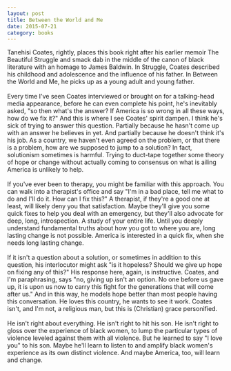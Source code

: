 ```yaml
---
layout: post
title: Between the World and Me 
date: 2015-07-21
category: books
---
```

Tanehisi Coates, rightly, places this book right after his earlier memoir The Beautiful Struggle and smack dab in the middle of the canon of black literature with an homage to James Baldwin. In Struggle, Coates described his childhood and adolescence and the influence of his father. In Between the World and Me, he picks up as a young adult and young father. <br/><br/>Every time I've seen Coates interviewed or brought on for a talking-head media appearance, before he can even complete his point, he's inevitably asked, "so then what's the answer? If America is so wrong in all these ways, how do we fix it?" And this is where I see Coates' spirit dampen. I think he's sick of trying to answer this question. Partially because he hasn't come up with an answer he believes in yet. And partially because he doesn't think it's his job. As a country, we haven't even agreed on the problem, or that there is a problem, how are we supposed to jump to a solution? In fact, solutionism sometimes is harmful. Trying to duct-tape together some theory of hope or change without actually coming to consensus on what is ailing America is unlikely to help. <br/><br/>If you've ever been to therapy, you might be familiar with this approach. You can walk into a therapist's office and say "I'm in a bad place, tell me what to do and I'll do it. How can I fix this?" A therapist, if they're a good one at least, will likely deny you that satisfaction. Maybe they'll give you some quick fixes to help you deal with an emergency, but they'll also advocate for deep, long, introspection. A study of your entire life. Until you deeply understand fundamental truths about how you got to where you are, long lasting change is not possible. America is interested in a quick fix, when she needs long lasting change.<br/><br/>If it isn't a question about a solution, or sometimes in addition to this question, his interlocutor might ask "is it hopeless? Should we give up hope on fixing any of this?" His response here, again, is instructive. Coates, and I'm paraphrasing, says "no, giving up isn't an option. No one before us gave up, it is upon us now to carry this fight for the generations that will come after us." And in this way, he models hope better than most people having this conversation. He loves this country, he wants to see it work. Coates isn't, and I'm not, a religious man, but this is (Christian) grace personified. <br/><br/>He isn't right about everything. He isn't right to hit his son. He isn't right to gloss over the experience of black women, to lump the particular types of violence leveled against them with all violence. But he learned to say "I love you" to his son. Maybe he'll learn to listen to and amplify black women's experience as its own distinct violence. And maybe America, too, will learn and change.<br/>
